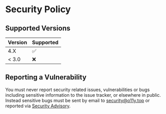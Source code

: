 # Security Policy

## Supported Versions

| Version | Supported          |
| ------- | ------------------ |
| 4.X     | :white_check_mark: |
| < 3.0   | :x:                |

## Reporting a Vulnerability

You must never report security related issues, vulnerabilities or bugs including sensitive information to the issue tracker, or elsewhere in public. Instead sensitive bugs must be sent by email to <security@o11y.top> or reported via [Security Advisory](https://github.com/o11y-top/aws-terraform-multiple-environments/security/advisories/new).
